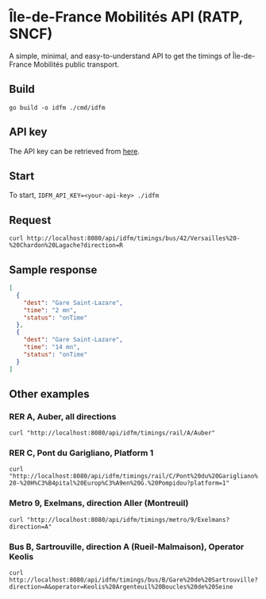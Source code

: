 # Île-de-France Mobilités API (RATP, SNCF)

A simple, minimal, and easy-to-understand API to get the timings of Île-de-France Mobilités public transport.

## Build

`go build -o idfm ./cmd/idfm`

## API key

The API key can be retrieved from [here](https://prim.iledefrance-mobilites.fr/fr/mes-jetons-authentification).

## Start

To start, `IDFM_API_KEY=<your-api-key> ./idfm`

## Request

`curl http://localhost:8080/api/idfm/timings/bus/42/Versailles%20-%20Chardon%20Lagache?direction=R`

## Sample response

```json
[
  {
    "dest": "Gare Saint-Lazare",
    "time": "2 mn",
    "status": "onTime"
  },
  {
    "dest": "Gare Saint-Lazare",
    "time": "14 mn",
    "status": "onTime"
  }
]
```

## Other examples

### RER A, Auber, all directions

`curl "http://localhost:8080/api/idfm/timings/rail/A/Auber"`

### RER C, Pont du Garigliano, Platform 1

`curl "http://localhost:8080/api/idfm/timings/rail/C/Pont%20du%20Garigliano%20-%20H%C3%B4pital%20Europ%C3%A9en%20G.%20Pompidou?platform=1"`

### Metro 9, Exelmans, direction Aller (Montreuil)

`curl "http://localhost:8080/api/idfm/timings/metro/9/Exelmans?direction=A"`

### Bus B, Sartrouville, direction A (Rueil-Malmaison), Operator Keolis

`curl http://localhost:8080/api/idfm/timings/bus/B/Gare%20de%20Sartrouville?direction=A&operator=Keolis%20Argenteuil%20Boucles%20de%20Seine`